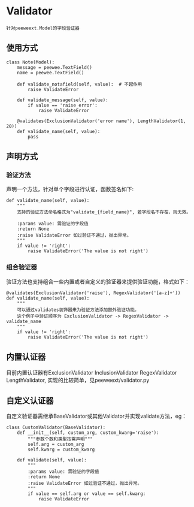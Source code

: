 # Validator
    针对peeweext.Model的字段验证器

## 使用方式

```
class Note(Model):
    message = peewee.TextField()
    name = peewee.TextField()

    def validate_notafield(self, value):  # 不起作用
        raise ValidateError

    def validate_message(self, value):
        if value == 'raise error':
            raise ValidateError

    @validates(ExclusionValidator('error name'), LengthValidator(1, 20))
    def validate_name(self, value):
        pass
```

## 声明方式

### 验证方法

声明一个方法，针对单个字段进行认证，函数签名如下:

```
def validate_name(self, value):
    """
    支持的验证方法命名格式为"validate_{field_name}", 若字段名不存在，则无效。
    
    :params value: 需验证的字段值
    :return None
    :raise ValidateError 如过验证不通过，抛出异常。
    """
    if value != 'right':
        raise ValidateError('The value is not right')
```

### 组合验证器

验证方法也支持组合一些内置或者自定义的验证器来提供验证功能，格式如下：

```
@validates(ExclusionValidator('raise'), RegexValidator('[a-z]+'))
def validate_name(self, value):
    """
    可以通过validates装饰器来为验证方法添加额外验证功能。
    这个例子中验证顺序为 ExclusionValidator -> RegexValidator -> validate_name
    """
    if value != 'right':
        raise ValidateError('The value is not right')
```

## 内置认证器

目前内置认证器有ExclusionValidator InclusionValidator RegexValidator
LengthValidator, 实现的比较简单，见peeweext/validator.py

## 自定义认证器

自定义验证器需继承BaseValidator或其他Validator并实现validate方法，eg：

```
class CustomValidator(BaseValidator):
    def __init__(self, custom_arg, custom_kwarg='raise'):
        """参数个数和类型按需声明"""
        self.arg = custom_arg
        self.kwarg = custom_kwarg
        
    def validate(self, value):
        """
        :params value: 需验证的字段值
        :return None
        :raise ValidateError 如过验证不通过，抛出异常。
        """
        if value == self.arg or value == self.kwarg:
            raise ValidateError
```
